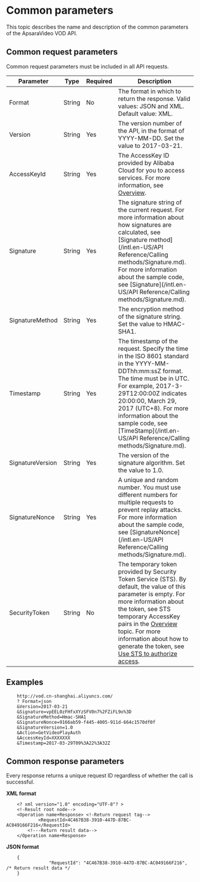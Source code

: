 Common parameters 
======================================

This topic describes the name and description of the common parameters of the ApsaraVideo VOD API.

Common request parameters 
----------------------------------------------

Common request parameters must be included in all API requests.




|    Parameter     |  Type  | Required |                                                                                                                                                                                        Description                                                                                                                                                                                        |
|------------------|--------|----------|-------------------------------------------------------------------------------------------------------------------------------------------------------------------------------------------------------------------------------------------------------------------------------------------------------------------------------------------------------------------------------------------|
| Format           | String | No       | The format in which to return the response. Valid values: JSON and XML. Default value: XML.                                                                                                                                                                                                                                                                                               |
| Version          | String | Yes      | The version number of the API, in the format of YYYY-MM-DD. Set the value to 2017-03-21.                                                                                                                                                                                                                                                                                  |
| AccessKeyId      | String | Yes      | The AccessKey ID provided by Alibaba Cloud for you to access services. For more information, see [Overview]().                                                                                                                                                                                                                                         |
| Signature        | String | Yes      | The signature string of the current request. For more information about how signatures are calculated, see [Signature method](/intl.en-US/API Reference/Calling methods/Signature.md). For more information about the sample code, see [Signature](/intl.en-US/API Reference/Calling methods/Signature.md).                         |
| SignatureMethod  | String | Yes      | The encryption method of the signature string. Set the value to HMAC-SHA1.                                                                                                                                                                                                                                                                                                                |
| Timestamp        | String | Yes      | The timestamp of the request. Specify the time in the ISO 8601 standard in the YYYY-MM-DDThh:mm:ssZ format. The time must be in UTC. For example, 2017-3-29T12:00:00Z indicates 20:00:00, March 29, 2017 (UTC+8). For more information about the sample code, see [TimeStamp](/intl.en-US/API Reference/Calling methods/Signature.md). |
| SignatureVersion | String | Yes      | The version of the signature algorithm. Set the value to 1.0.                                                                                                                                                                                                                                                                                                                             |
| SignatureNonce   | String | Yes      | A unique and random number. You must use different numbers for multiple requests to prevent replay attacks. For more information about the sample code, see [SignatureNonce](/intl.en-US/API Reference/Calling methods/Signature.md).                                                                                                  |
| SecurityToken    | String | No       | The temporary token provided by Security Token Service (STS). By default, the value of this parameter is empty. For more information about the token, see STS temporary AccessKey pairs in the [Overview]() topic. For more information about how to generate the token, see [Use STS to authorize access]().                       |



Examples 
-----------------------------

        http://vod.cn-shanghai.aliyuncs.com/
        ? Format=json 
        &Version=2017-03-21
        &Signature=vpEEL0zFHfxXYzSFV0n7%2FZiFL9o%3D 
        &SignatureMethod=Hmac-SHA1
        &SignatureNonce=9166ab59-f445-4005-911d-664c1570df0f
        &SignatureVersion=1.0
        &Action=GetVideoPlayAuth
        &AccessKeyId=XXXXXXX  
        &Timestamp=2017-03-29T09%3A22%3A32Z
                    



Common response parameters 
-----------------------------------------------

Every response returns a unique request ID regardless of whether the call is successful.

**XML format** 

        <? xml version="1.0" encoding="UTF-8"? >
        <!-Result root node--> 
        <Operation name+Response> <!-Return request tag-->
                <RequestId>4C467B38-3910-447D-87BC-AC049166F216</RequestId>
            <!---Return result data--> 
        </Operation name+Response>
                    



**JSON format** 

        {
                    "RequestId": "4C467B38-3910-447D-87BC-AC049166F216", /* Return result data */
        }
                    


